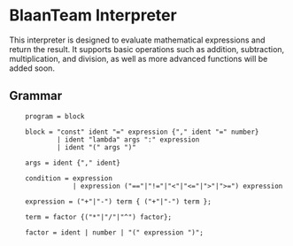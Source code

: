 # BlaanTeam Interpreter

This interpreter is designed to evaluate mathematical expressions and return the result. It supports basic operations such as addition, subtraction, multiplication, and division, as well as more advanced functions will be added soon.


## Grammar

```
    program = block

    block = "const" ident "=" expression {"," ident "=" number}
            | ident "lambda" args ":" expression
            | ident "(" args ")"
    
    args = ident {"," ident}

    condition = expression
                | expression ("=="|"!="|"<"|"<="|">"|">=") expression 

    expression = ("+"|"-") term { ("+"|"-") term };

    term = factor {("*"|"/"|"^") factor};

    factor = ident | number | "(" expression ")";

```
